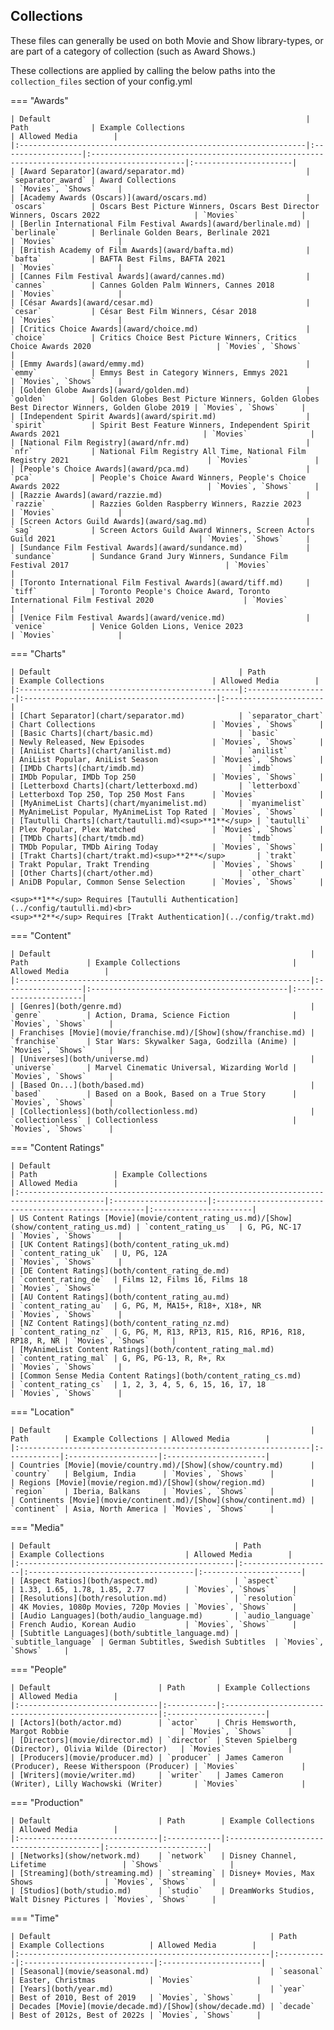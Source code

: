 ## Collections

These files can generally be used on both Movie and Show library-types, or are part of a category of collection (such as Award Shows.)

These collections are applied by calling the below paths into the `collection_files` section of your config.yml

=== "Awards"

    | Default                                                         | Path              | Example Collections                                                                        | Allowed Media        |
    |:----------------------------------------------------------------|:------------------|:-------------------------------------------------------------------------------------------|:----------------------|
    | [Award Separator](award/separator.md)                           | `separator_award` | Award Collections                                                                          | `Movies`, `Shows`     |
    | [Academy Awards (Oscars)](award/oscars.md)                      | `oscars`          | Oscars Best Picture Winners, Oscars Best Director Winners, Oscars 2022                     | `Movies`              |
    | [Berlin International Film Festival Awards](award/berlinale.md) | `berlinale`       | Berlinale Golden Bears, Berlinale 2021                                                     | `Movies`              |
    | [British Academy of Film Awards](award/bafta.md)                | `bafta`           | BAFTA Best Films, BAFTA 2021                                                               | `Movies`              |
    | [Cannes Film Festival Awards](award/cannes.md)                  | `cannes`          | Cannes Golden Palm Winners, Cannes 2018                                                    | `Movies`              |
    | [César Awards](award/cesar.md)                                  | `cesar`           | César Best Film Winners, César 2018                                                        | `Movies`              |
    | [Critics Choice Awards](award/choice.md)                        | `choice`          | Critics Choice Best Picture Winners, Critics Choice Awards 2020                            | `Movies`, `Shows`     |
    | [Emmy Awards](award/emmy.md)                                    | `emmy`            | Emmys Best in Category Winners, Emmys 2021                                                 | `Movies`, `Shows`     |
    | [Golden Globe Awards](award/golden.md)                          | `golden`          | Golden Globes Best Picture Winners, Golden Globes Best Director Winners, Golden Globe 2019 | `Movies`, `Shows`     |
    | [Independent Spirit Awards](award/spirit.md)                    | `spirit`          | Spirit Best Feature Winners, Independent Spirit Awards 2021                                | `Movies`              |
    | [National Film Registry](award/nfr.md)                          | `nfr`             | National Film Registry All Time, National Film Registry 2021                               | `Movies`              |
    | [People's Choice Awards](award/pca.md)                          | `pca`             | People's Choice Award Winners, People's Choice Awards 2022                                 | `Movies`, `Shows`     |
    | [Razzie Awards](award/razzie.md)                                | `razzie`          | Razzies Golden Raspberry Winners, Razzie 2023                                              | `Movies`              |
    | [Screen Actors Guild Awards](award/sag.md)                      | `sag`             | Screen Actors Guild Award Winners, Screen Actors Guild 2021                                | `Movies`, `Shows`     |
    | [Sundance Film Festival Awards](award/sundance.md)              | `sundance`        | Sundance Grand Jury Winners, Sundance Film Festival 2017                                   | `Movies`              |
    | [Toronto International Film Festival Awards](award/tiff.md)     | `tiff`            | Toronto People's Choice Award, Toronto International Film Festival 2020                    | `Movies`              |
    | [Venice Film Festival Awards](award/venice.md)                  | `venice`          | Venice Golden Lions, Venice 2023                                                           | `Movies`              |

=== "Charts"

    | Default                                          | Path              | Example Collections                        | Allowed Media        |
    |:-------------------------------------------------|:------------------|:-------------------------------------------|:----------------------|
    | [Chart Separator](chart/separator.md)            | `separator_chart` | Chart Collections                          | `Movies`, `Shows`     |
    | [Basic Charts](chart/basic.md)                   | `basic`           | Newly Released, New Episodes               | `Movies`, `Shows`     |
    | [AniList Charts](chart/anilist.md)               | `anilist`         | AniList Popular, AniList Season            | `Movies`, `Shows`     |
    | [IMDb Charts](chart/imdb.md)                     | `imdb`            | IMDb Popular, IMDb Top 250                 | `Movies`, `Shows`     |
    | [Letterboxd Charts](chart/letterboxd.md)         | `letterboxd`      | Letterboxd Top 250, Top 250 Most Fans      | `Movies`              |
    | [MyAnimeList Charts](chart/myanimelist.md)       | `myanimelist`     | MyAnimeList Popular, MyAnimeList Top Rated | `Movies`, `Shows`     |
    | [Tautulli Charts](chart/tautulli.md)<sup>**1**</sup> | `tautulli`        | Plex Popular, Plex Watched                 | `Movies`, `Shows`     |
    | [TMDb Charts](chart/tmdb.md)                     | `tmdb`            | TMDb Popular, TMDb Airing Today            | `Movies`, `Shows`     |
    | [Trakt Charts](chart/trakt.md)<sup>**2**</sup>       | `trakt`           | Trakt Popular, Trakt Trending              | `Movies`, `Shows`     |
    | [Other Charts](chart/other.md)                   | `other_chart`     | AniDB Popular, Common Sense Selection      | `Movies`, `Shows`     |

    <sup>**1**</sup> Requires [Tautulli Authentication](../config/tautulli.md)<br>
    <sup>**2**</sup> Requires [Trakt Authentication](../config/trakt.md)

=== "Content"

    | Default                                                          | Path             | Example Collections                         | Allowed Media        |
    |:-----------------------------------------------------------------|:-----------------|:--------------------------------------------|:----------------------|
    | [Genres](both/genre.md)                                          | `genre`          | Action, Drama, Science Fiction              | `Movies`, `Shows`     |
    | Franchises [Movie](movie/franchise.md)/[Show](show/franchise.md) | `franchise`      | Star Wars: Skywalker Saga, Godzilla (Anime) | `Movies`, `Shows`     |
    | [Universes](both/universe.md)                                    | `universe`       | Marvel Cinematic Universal, Wizarding World | `Movies`, `Shows`     |
    | [Based On...](both/based.md)                                     | `based`          | Based on a Book, Based on a True Story      | `Movies`, `Shows`     |
    | [Collectionless](both/collectionless.md)                         | `collectionless` | Collectionless                              | `Movies`, `Shows`     |

=== "Content Ratings"

    | Default                                                                                  | Path                 | Example Collections                                   | Allowed Media        |
    |:-----------------------------------------------------------------------------------------|:---------------------|:------------------------------------------------------|:----------------------|
    | US Content Ratings [Movie](movie/content_rating_us.md)/[Show](show/content_rating_us.md) | `content_rating_us`  | G, PG, NC-17                                          | `Movies`, `Shows`     |
    | [UK Content Ratings](both/content_rating_uk.md)                                          | `content_rating_uk`  | U, PG, 12A                                            | `Movies`, `Shows`     |
    | [DE Content Ratings](both/content_rating_de.md)                                          | `content_rating_de`  | Films 12, Films 16, Films 18                          | `Movies`, `Shows`     |
    | [AU Content Ratings](both/content_rating_au.md)                                          | `content_rating_au`  | G, PG, M, MA15+, R18+, X18+, NR                       | `Movies`, `Shows`     |
    | [NZ Content Ratings](both/content_rating_nz.md)                                          | `content_rating_nz`  | G, PG, M, R13, RP13, R15, R16, RP16, R18, RP18, R, NR | `Movies`, `Shows`     |
    | [MyAnimeList Content Ratings](both/content_rating_mal.md)                                | `content_rating_mal` | G, PG, PG-13, R, R+, Rx                               | `Movies`, `Shows`     |
    | [Common Sense Media Content Ratings](both/content_rating_cs.md)                          | `content_rating_cs`  | 1, 2, 3, 4, 5, 6, 15, 16, 17, 18                      | `Movies`, `Shows`     |

=== "Location"

    | Default                                                          | Path        | Example Collections | Allowed Media        |
    |:-----------------------------------------------------------------|:------------|:--------------------|:----------------------|
    | Countries [Movie](movie/country.md)/[Show](show/country.md)      | `country`   | Belgium, India      | `Movies`, `Shows`     |
    | Regions [Movie](movie/region.md)/[Show](show/region.md)          | `region`    | Iberia, Balkans     | `Movies`, `Shows`     |
    | Continents [Movie](movie/continent.md)/[Show](show/continent.md) | `continent` | Asia, North America | `Movies`, `Shows`     |

=== "Media"

    | Default                                         | Path                | Example Collections                  | Allowed Media        |
    |:------------------------------------------------|:--------------------|:-------------------------------------|:----------------------|
    | [Aspect Ratios](both/aspect.md)                 | `aspect`            | 1.33, 1.65, 1.78, 1.85, 2.77         | `Movies`, `Shows`     |
    | [Resolutions](both/resolution.md)               | `resolution`        | 4K Movies, 1080p Movies, 720p Movies | `Movies`, `Shows`     |
    | [Audio Languages](both/audio_language.md)       | `audio_language`    | French Audio, Korean Audio           | `Movies`, `Shows`     |
    | [Subtitle Languages](both/subtitle_language.md) | `subtitle_language` | German Subtitles, Swedish Subtitles  | `Movies`, `Shows`     |

=== "People"

    | Default                        | Path       | Example Collections                                    | Allowed Media        |
    |:-------------------------------|:-----------|:-------------------------------------------------------|:----------------------|
    | [Actors](both/actor.md)        | `actor`    | Chris Hemsworth, Margot Robbie                         | `Movies`, `Shows`     |
    | [Directors](movie/director.md) | `director` | Steven Spielberg (Director), Olivia Wilde (Director)   | `Movies`              |
    | [Producers](movie/producer.md) | `producer` | James Cameron (Producer), Reese Witherspoon (Producer) | `Movies`              |
    | [Writers](movie/writer.md)     | `writer`   | James Cameron (Writer), Lilly Wachowski (Writer)       | `Movies`              |

=== "Production"

    | Default                        | Path        | Example Collections                      | Allowed Media        |
    |:-------------------------------|:------------|:-----------------------------------------|:----------------------|
    | [Networks](show/network.md)    | `network`   | Disney Channel, Lifetime                 | `Shows`               |
    | [Streaming](both/streaming.md) | `streaming` | Disney+ Movies, Max Shows                | `Movies`, `Shows`     |
    | [Studios](both/studio.md)      | `studio`    | DreamWorks Studios, Walt Disney Pictures | `Movies`, `Shows`     |

=== "Time"
    
    | Default                                                 | Path       | Example Collections          | Allowed Media        |
    |:--------------------------------------------------------|:-----------|:-----------------------------|:----------------------|
    | [Seasonal](movie/seasonal.md)                           | `seasonal` | Easter, Christmas            | `Movies`              |
    | [Years](both/year.md)                                   | `year`     | Best of 2010, Best of 2019   | `Movies`, `Shows`     |
    | Decades [Movie](movie/decade.md)/[Show](show/decade.md) | `decade`   | Best of 2012s, Best of 2022s | `Movies`, `Shows`     |